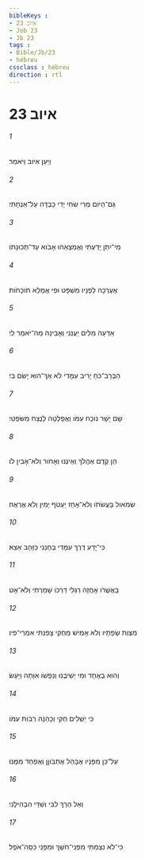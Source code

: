 ```yaml
---
bibleKeys : 
- איוב 23
- Job 23
- Jb 23
tags : 
- Bible/Jb/23
- hébreu
cssclass : hébreu
direction : rtl
---
```


# איוב 23

###### 1
וַיַּעַן אִיֹּוב וַיֹּאמַר׃
###### 2
גַּם־הַיֹּום מְרִי שִׂחִי יָדִי כָּבְדָה עַל־אַנְחָתִי׃
###### 3
מִי־יִתֵּן יָדַעְתִּי וְאֶמְצָאֵהוּ אָבֹוא עַד־תְּכוּנָתֹו׃
###### 4
אֶעֶרְכָה לְפָנָיו מִשְׁפָּט וּפִי אֲמַלֵּא תֹוכָחֹות׃
###### 5
אֵדְעָה מִלִּים יַעֲנֵנִי וְאָבִינָה מַה־יֹּאמַר לִי׃
###### 6
הַבְּרָב־כֹּחַ יָרִיב עִמָּדִי לֹא אַךְ־הוּא יָשִׂם בִּי׃
###### 7
שָׁם יָשָׁר נֹוכָח עִמֹּו וַאֲפַלְּטָה לָנֶצַח מִשֹּׁפְטִי׃
###### 8
הֵן קֶדֶם אֶהֱלֹךְ וְאֵינֶנּוּ וְאָחֹור וְלֹא־אָבִין לֹו׃
###### 9
שְׂמֹאול בַּעֲשֹׂתֹו וְלֹא־אָחַז יַעְטֹף יָמִין וְלֹא אֶרְאֶה׃
###### 10
כִּי־יָדַע דֶּרֶךְ עִמָּדִי בְּחָנַנִי כַּזָּהָב אֵצֵא׃
###### 11
בַּאֲשֻׁרֹו אָחֲזָה רַגְלִי דַּרְכֹּו שָׁמַרְתִּי וְלֹא־אָט׃
###### 12
מִצְוַת שְׂפָתָיו וְלֹא אָמִישׁ מֵחֻקִּי צָפַנְתִּי אִמְרֵי־פִיו׃
###### 13
וְהוּא בְאֶחָד וּמִי יְשִׁיבֶנּוּ וְנַפְשֹׁו אִוְּתָה וַיָּעַשׂ׃
###### 14
כִּי יַשְׁלִים חֻקִּי וְכָהֵנָּה רַבֹּות עִמֹּו׃
###### 15
עַל־כֵּן מִפָּנָיו אֶבָּהֵל אֶתְבֹּוןֵן וְאֶפְחַד מִמֶּנּוּ׃
###### 16
וְאֵל הֵרַךְ לִבִּי וְשַׁדַּי הִבְהִילָנִי׃
###### 17
כִּי־לֹא נִצְמַתִּי מִפְּנֵי־חֹשֶׁךְ וּמִפָּנַי כִּסָּה־אֹפֶל׃

